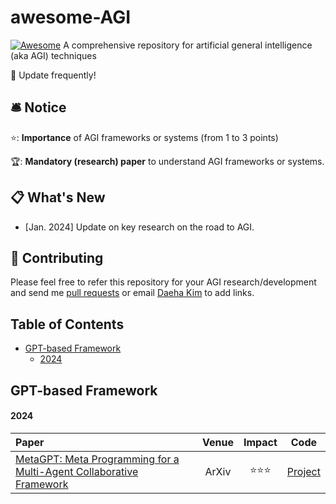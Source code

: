 # awesome-AGI
[![Awesome](https://awesome.re/badge.svg)](https://awesome.re)
A comprehensive repository for artificial general intelligence (aka AGI) techniques

👀 Update frequently!


## 🛎 Notice
⭐️: __Importance__ of AGI frameworks or systems (from 1 to 3 points)

🏆: __Mandatory (research) paper__ to understand AGI frameworks or systems.


## 📋 What's New

- [Jan. 2024] Update on key research on the road to AGI.

## 👥 Contributing
Please feel free to refer this repository for your AGI research/development and send me [pull requests](https://github.com/kdhht2334/awesome-AGI/pulls) or email [Daeha Kim](kdhht5022@gmail.com) to add links.


## Table of Contents

- [GPT-based Framework](#gpt-framework) <a id="gpt-framework"></a>
  - [2024](#2024-c)


## GPT-based Framework <a id="gpt-framework"></a>

#### 2024 <a id="2024-c"></a>

| Paper | Venue | Impact | Code |
| :---  | :---: | :---:  | :---:|
| [MetaGPT: Meta Programming for a Multi-Agent Collaborative Framework](https://arxiv.org/pdf/2308.00352.pdf) | ArXiv | ⭐️⭐️⭐️ | [Project](https://github.com/geekan/MetaGPT) |